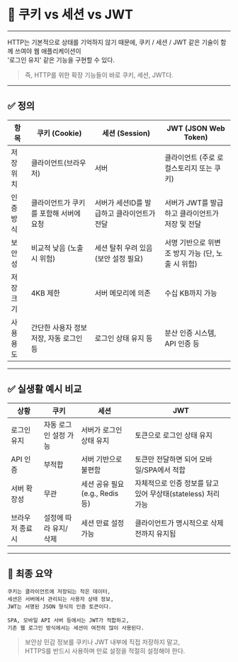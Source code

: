 # 🍪 쿠키 vs 세션 vs JWT

---
HTTP는 기본적으로 상태를 기억하지 않기 때문에, 쿠키 / 세션 / JWT 같은 기술이 함께 쓰여야 웹 애플리케이션이  
'로그인 유지' 같은 기능을 구현할 수 있다.

> 즉, HTTP를 위한 확장 기능들이 바로 쿠키, 세션, JWT다.

---

## ✅ 정의

| 항목     | 쿠키 (Cookie)                             | 세션 (Session)                                     | JWT (JSON Web Token)                                     |
|----------|--------------------------------------------|----------------------------------------------------|-----------------------------------------------------------|
| 저장 위치 | 클라이언트(브라우저)                       | 서버                                               | 클라이언트 (주로 로컬스토리지 또는 쿠키)                 |
| 인증 방식 | 클라이언트가 쿠키를 포함해 서버에 요청      | 서버가 세션ID를 발급하고 클라이언트가 전달         | 서버가 JWT를 발급하고 클라이언트가 저장 및 전달         |
| 보안성    | 비교적 낮음 (노출 시 위험)                  | 세션 탈취 우려 있음 (보안 설정 필요)              | 서명 기반으로 위변조 방지 가능 (단, 노출 시 위험)        |
| 저장 크기 | 4KB 제한                                   | 서버 메모리에 의존                                 | 수십 KB까지 가능                                          |
| 사용 용도 | 간단한 사용자 정보 저장, 자동 로그인 등     | 로그인 상태 유지 등                                | 분산 인증 시스템, API 인증 등                            |

---

## ✅ 실생활 예시 비교

| 상황                         | 쿠키                         | 세션                                         | JWT                                                  |
|------------------------------|------------------------------|----------------------------------------------|------------------------------------------------------|
| 로그인 유지                  | 자동 로그인 설정 가능        | 서버가 로그인 상태 유지                      | 토큰으로 로그인 상태 유지                           |
| API 인증                     | 부적합                       | 서버 기반으로 불편함                         | 토큰만 전달하면 되어 모바일/SPA에서 적합             |
| 서버 확장성                  | 무관                         | 세션 공유 필요 (e.g., Redis 등)              | 자체적으로 인증 정보를 담고 있어 무상태(stateless) 처리 가능 |
| 브라우저 종료 시             | 설정에 따라 유지/삭제        | 세션 만료 설정 가능                          | 클라이언트가 명시적으로 삭제 전까지 유지됨          |

---

## 🧠 최종 요약

```
쿠키는 클라이언트에 저장되는 작은 데이터,
세션은 서버에서 관리되는 사용자 상태 정보,
JWT는 서명된 JSON 형식의 인증 토큰이다.

SPA, 모바일 API 서버 등에서는 JWT가 적합하고,
기존 웹 로그인 방식에서는 세션이 여전히 많이 사용된다.
```

> 보안상 민감 정보를 쿠키나 JWT 내부에 직접 저장하지 말고,  
> HTTPS를 반드시 사용하며 만료 설정을 적절히 설정해야 한다.
